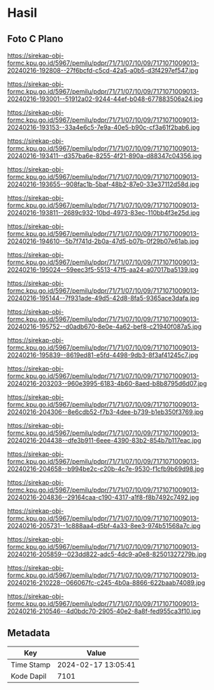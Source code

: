 # Hasil

## Foto C Plano

https://sirekap-obj-formc.kpu.go.id/5967/pemilu/pdpr/71/71/07/10/09/7171071009013-20240216-192808--27f6bcfd-c5cd-42a5-a0b5-d3f4297ef547.jpg

https://sirekap-obj-formc.kpu.go.id/5967/pemilu/pdpr/71/71/07/10/09/7171071009013-20240216-193001--51912a02-9244-44ef-b048-677883506a24.jpg

https://sirekap-obj-formc.kpu.go.id/5967/pemilu/pdpr/71/71/07/10/09/7171071009013-20240216-193153--33a4e6c5-7e9a-40e5-b90c-cf3a61f2bab6.jpg

https://sirekap-obj-formc.kpu.go.id/5967/pemilu/pdpr/71/71/07/10/09/7171071009013-20240216-193411--d357ba6e-8255-4f21-890a-d88347c04356.jpg

https://sirekap-obj-formc.kpu.go.id/5967/pemilu/pdpr/71/71/07/10/09/7171071009013-20240216-193655--908fac1b-5baf-48b2-87e0-33e37112d58d.jpg

https://sirekap-obj-formc.kpu.go.id/5967/pemilu/pdpr/71/71/07/10/09/7171071009013-20240216-193811--2689c932-10bd-4973-83ec-110bb4f3e25d.jpg

https://sirekap-obj-formc.kpu.go.id/5967/pemilu/pdpr/71/71/07/10/09/7171071009013-20240216-194610--5b7f741d-2b0a-47d5-b07b-0f29b07e61ab.jpg

https://sirekap-obj-formc.kpu.go.id/5967/pemilu/pdpr/71/71/07/10/09/7171071009013-20240216-195024--59eec3f5-5513-47f5-aa24-a07017ba5139.jpg

https://sirekap-obj-formc.kpu.go.id/5967/pemilu/pdpr/71/71/07/10/09/7171071009013-20240216-195144--7f931ade-49d5-42d8-8fa5-9365ace3dafa.jpg

https://sirekap-obj-formc.kpu.go.id/5967/pemilu/pdpr/71/71/07/10/09/7171071009013-20240216-195752--d0adb670-8e0e-4a62-bef8-c21940f087a5.jpg

https://sirekap-obj-formc.kpu.go.id/5967/pemilu/pdpr/71/71/07/10/09/7171071009013-20240216-195839--8619ed81-e5fd-4498-9db3-8f3af41245c7.jpg

https://sirekap-obj-formc.kpu.go.id/5967/pemilu/pdpr/71/71/07/10/09/7171071009013-20240216-203203--960e3995-6183-4b60-8aed-b8b8795d6d07.jpg

https://sirekap-obj-formc.kpu.go.id/5967/pemilu/pdpr/71/71/07/10/09/7171071009013-20240216-204306--8e6cdb52-f7b3-4dee-b739-b1eb350f3769.jpg

https://sirekap-obj-formc.kpu.go.id/5967/pemilu/pdpr/71/71/07/10/09/7171071009013-20240216-204438--dfe3b911-6eee-4390-83b2-854b7b117eac.jpg

https://sirekap-obj-formc.kpu.go.id/5967/pemilu/pdpr/71/71/07/10/09/7171071009013-20240216-204658--b994be2c-c20b-4c7e-9530-f1cfb9b69d98.jpg

https://sirekap-obj-formc.kpu.go.id/5967/pemilu/pdpr/71/71/07/10/09/7171071009013-20240216-204836--29164caa-c190-4317-a1f8-f8b7492c7492.jpg

https://sirekap-obj-formc.kpu.go.id/5967/pemilu/pdpr/71/71/07/10/09/7171071009013-20240216-205731--1c888aa4-d5bf-4a33-8ee3-974b51568a7c.jpg

https://sirekap-obj-formc.kpu.go.id/5967/pemilu/pdpr/71/71/07/10/09/7171071009013-20240216-205859--023dd822-adc5-4dc9-a0e8-82501327279b.jpg

https://sirekap-obj-formc.kpu.go.id/5967/pemilu/pdpr/71/71/07/10/09/7171071009013-20240216-210228--066067fc-c245-4b0a-8866-622baab74089.jpg

https://sirekap-obj-formc.kpu.go.id/5967/pemilu/pdpr/71/71/07/10/09/7171071009013-20240216-210546--4d0bdc70-2905-40e2-8a8f-fed955ca3f10.jpg


## Metadata

| Key        | Value               |
| ---------- | ------------------- |
| Time Stamp | 2024-02-17 13:05:41 |
| Kode Dapil | 7101                |



